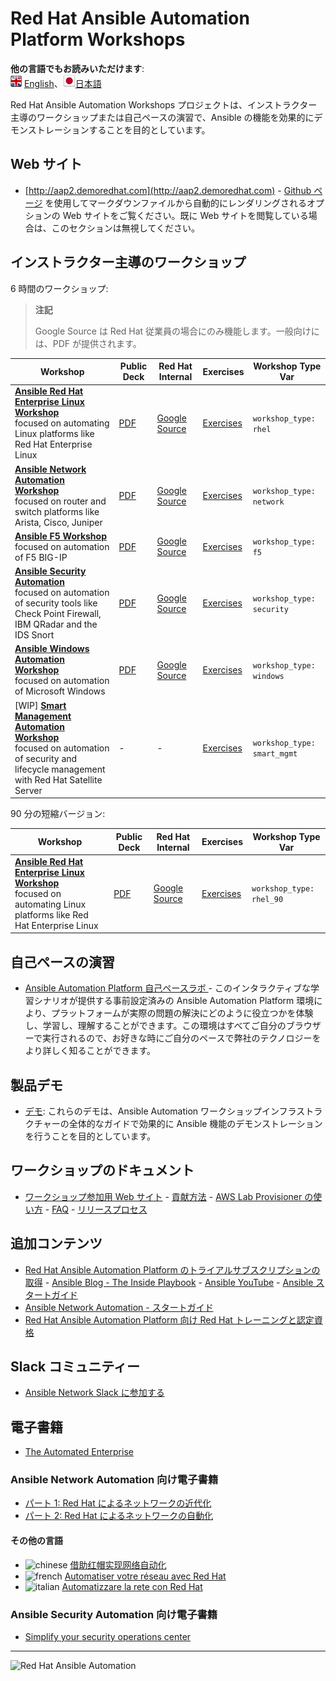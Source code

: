 # Red Hat Ansible Automation Platform Workshops

**他の言語でもお読みいただけます**:
<br>![uk](https://github.com/ansible/workshops/raw/devel/images/uk.png) [English](README.md)、![japan](https://github.com/ansible/workshops/raw/devel/images/japan.png)[日本語](README.ja.md)

Red Hat Ansible Automation Workshops
プロジェクトは、インストラクター主導のワークショップまたは自己ペースの演習で、Ansible
の機能を効果的にデモンストレーションすることを目的としています。

## Web サイト

- [http://aap2.demoredhat.com](http://aap2.demoredhat.com) - [Github
ページ](https://pages.github.com/) を使用してマークダウンファイルから自動的にレンダリングされるオプションの Web
サイトをご覧ください。既に Web サイトを閲覧している場合は、このセクションは無視してください。

## インストラクター主導のワークショップ

6 時間のワークショップ:
>**注記**
>
>Google Source は Red Hat 従業員の場合にのみ機能します。一般向けには、PDF が提供されます。

| Workshop   | Public Deck | Red Hat Internal  | Exercises  | Workshop Type Var   |
|---|---|---|---|---|
| **[Ansible Red Hat Enterprise Linux Workshop](./exercises/ansible_rhel)** <br> focused on automating Linux platforms like Red Hat Enterprise Linux  | [PDF](./decks/ansible_rhel.pdf) | [Google Source](https://docs.google.com/presentation/d/1O2Gj5r_fhjM5Pi5FizrZRInmZ37IlpeKPTP6jSZxEKs/edit?usp=sharing) | [Exercises](./exercises/ansible_rhel)  | `workshop_type: rhel`  |
| **[Ansible Network Automation Workshop](./exercises/ansible_network)** <br> focused on router and switch platforms like Arista, Cisco, Juniper   | [PDF](./decks/ansible_network.pdf) | [Google Source](https://docs.google.com/presentation/d/1PIT-kGAGMVEEK8PsuZCoyzFC5CIzLBwdnftnUsdUNWQ/edit?usp=sharing) | [Exercises](./exercises/ansible_network)  | `workshop_type: network`  |
| **[Ansible F5 Workshop](./exercises/ansible_f5)** <br> focused on automation of F5 BIG-IP  | [PDF](./decks/ansible_f5.pdf) | [Google Source](https://docs.google.com/presentation/d/1eSZHx_tVZ59U-nAYysehEXsSAJgLBr9SrgpjOfLUg84) | [Exercises](./exercises/ansible_f5)   | `workshop_type: f5` |
| **[Ansible Security Automation](./exercises/ansible_security)** <br> focused on automation of security tools like Check Point Firewall, IBM QRadar and the IDS Snort  | [PDF](./decks/ansible_security.pdf) | [Google Source](https://docs.google.com/presentation/d/19gVCBz1BmxC15tDDj-FUlUd_jUUUKay81E8F24cyUjk/edit?usp=sharing) | [Exercises](./exercises/ansible_security)   | `workshop_type: security` |
| **[Ansible Windows Automation Workshop](./exercises/ansible_windows)** <br> focused on automation of Microsoft Windows  | [PDF](./decks/ansible_windows.pdf) | [Google Source](https://docs.google.com/presentation/d/1fGHBNpkvXBfwBC385QswcSOBz0xNzDxEc8ZhbuyIoAE) | [Exercises](./exercises/ansible_windows)   | `workshop_type: windows` |
| \[WIP\] **[Smart Management Automation Workshop](./exercises/ansible_smart_mgmt)** <br> focused on automation of  security and lifecycle management with Red Hat Satellite Server | - | - | [Exercises](./exercises/ansible_smart_mgmt) | `workshop_type: smart_mgmt`

90 分の短縮バージョン:

| Workshop   | Public Deck  | Red Hat Internal | Exercises  | Workshop Type Var   |
|---|---|---|---|---|
| **[Ansible Red Hat Enterprise Linux Workshop](./exercises/ansible_rhel_90)** <br> focused on automating Linux platforms like Red Hat Enterprise Linux  | [PDF](./decks/ansible_rhel_90.pdf) | [Google Source](https://docs.google.com/presentation/d/1PY1uMh76ChJ0l4v4EANkzwWGXOIT4ktzyu2QOE2MKIk) | [Exercises](./exercises/ansible_rhel_90)  | `workshop_type: rhel_90`  |

## 自己ペースの演習

- [Ansible Automation Platform 自己ペースラボ
](https://www.redhat.com/ja/engage/redhat-ansible-automation-202108061218) -
このインタラクティブな学習シナリオが提供する事前設定済みの Ansible Automation Platform
環境により、プラットフォームが実際の問題の解決にどのように役立つかを体験し、学習し、理解することができます。この環境はすべてご自分のブラウザーで実行されるので、お好きな時にご自分のペースで弊社のテクノロジーをより詳しく知ることができます。

## 製品デモ

- [デモ](https://github.com/ansible/product-demos): これらのデモは、Ansible Automation
ワークショップインフラストラクチャーの全体的なガイドで効果的に Ansible 機能のデモンストレーションを行うことを目的としています。

## ワークショップのドキュメント

- [ワークショップ参加用 Web サイト](docs/attendance/attendance.md)  -
[貢献方法](docs/contribute.md)  - [AWS Lab Provisioner
の使い方](provisioner/README.md)  - [FAQ](docs/faq.md)  -
[リリースプロセス](docs/release.md)

## 追加コンテンツ

- [Red Hat Ansible Automation Platform
のトライアルサブスクリプションの取得](http://red.ht/try_ansible)  - [Ansible Blog - The Inside
Playbook](https://www.ansible.com/blog)  - [Ansible
YouTube](https://youtube.com/ansibleautomation)  - [Ansible
スタートガイド](https://docs.ansible.com/ansible/latest/user_guide/index.html#get)
- [Ansible Network Automation -
スタートガイド](https://docs.ansible.com/ansible/latest/network/getting_started/index.html)
- [Red Hat Ansible Automation Platform 向け Red Hat
トレーニングと認定資格](https://red.ht/aap_training)

## Slack コミュニティー

- [Ansible Network Slack
に参加する](https://join.slack.com/t/ansiblenetwork/shared_invite/zt-3zeqmhhx-zuID9uJqbbpZ2KdVeTwvzw)

## 電子書籍

- [The Automated
Enterprise](https://www.redhat.com/en/engage/automated-enterprise-ebook-20171107?intcmp=7013a000002DXg8AAG)

### Ansible Network Automation 向け電子書籍

  - [パート 1: Red Hat
    によるネットワークの近代化](https://www.ansible.com/resources/ebooks/network-automation-for-everyone?hsLang=en-us)
  - [パート 2: Red Hat
    によるネットワークの自動化](https://www.redhat.com/en/engage/network-automation-ebook-s-202104291219)

#### その他の言語

  - ![chinese](https://github.com/ansible/workshops/raw/devel/images/cn.png)
    [借助红帽实现网络自动化](https://www.redhat.com/rhdc/managed-files/ma-network-automation-technical-e-book-f28378-202104-a4-zh.pdf)
  - ![french](https://github.com/ansible/workshops/raw/devel/images/fr.png)
    [Automatiser votre réseau avec Red
    Hat](https://www.redhat.com/rhdc/managed-files/ma-network-automation-technical-e-book-f28378-202104-a4-fr.pdf)
  - ![italian](https://github.com/ansible/workshops/raw/devel/images/it.png)
    [Automatizzare la rete con Red
    Hat](https://www.redhat.com/rhdc/managed-files/ma-network-automation-technical-e-book-f28378-202104-a4-it.pdf)

### Ansible Security Automation 向け電子書籍

  - [Simplify your security operations
    center](https://www.redhat.com/en/resources/security-automation-ebook?extIdCarryOver=true&sc_cid=7013a000002gyQ2AAI)

---
![Red Hat Ansible
Automation](https://github.com/ansible/workshops/raw/devel/images/rh-ansible-automation-platform.png)
